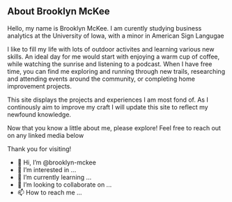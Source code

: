 ## About Brooklyn McKee

Hello, my name is Brooklyn McKee. I am curently studying business analytics at the University of Iowa, with a minor in American Sign Langugae

I like to fill my life with lots of outdoor activites and learning various new skills. An ideal day for me would start with enjoying a warm cup of coffee, while watching the sunrise and listening to a podcast. When I have free time, you can find me exploring and running through new trails, researching and attending events around the community, or completing home improvement projects.

This site displays the projects and experiences I am most fond of. As I continously aim to improve my craft I will update this site to reflect my newfound knowledge.

Now that you know a little about me, please explore! Feel free to reach out on any linked media below

Thank you for visiting!




- 👋 Hi, I’m @brooklyn-mckee
- 👀 I’m interested in ...
- 🌱 I’m currently learning ...
- 💞️ I’m looking to collaborate on ...
- 📫 How to reach me ...

<!---
brooklyn-mckee/brooklyn-mckee is a ✨ special ✨ repository because its `README.md` (this file) appears on your GitHub profile.
You can click the Preview link to take a look at your changes.
--->



